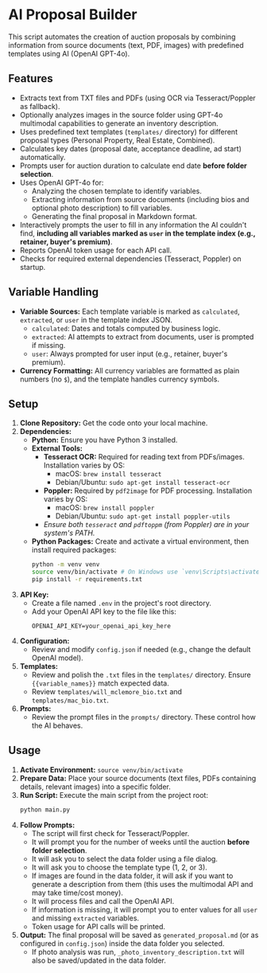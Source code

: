 # AI Proposal Builder

This script automates the creation of auction proposals by combining information from source documents (text, PDF, images) with predefined templates using AI (OpenAI GPT-4o).

## Features

- Extracts text from TXT files and PDFs (using OCR via Tesseract/Poppler as fallback).
- Optionally analyzes images in the source folder using GPT-4o multimodal capabilities to generate an inventory description.
- Uses predefined text templates (`templates/` directory) for different proposal types (Personal Property, Real Estate, Combined).
- Calculates key dates (proposal date, acceptance deadline, ad start) automatically.
- Prompts user for auction duration to calculate end date **before folder selection**.
- Uses OpenAI GPT-4o for:
    - Analyzing the chosen template to identify variables.
    - Extracting information from source documents (including bios and optional photo description) to fill variables.
    - Generating the final proposal in Markdown format.
- Interactively prompts the user to fill in any information the AI couldn't find, **including all variables marked as `user` in the template index (e.g., retainer, buyer's premium)**.
- Reports OpenAI token usage for each API call.
- Checks for required external dependencies (Tesseract, Poppler) on startup.

## Variable Handling

- **Variable Sources:** Each template variable is marked as `calculated`, `extracted`, or `user` in the template index JSON.
    - `calculated`: Dates and totals computed by business logic.
    - `extracted`: AI attempts to extract from documents, user is prompted if missing.
    - `user`: Always prompted for user input (e.g., retainer, buyer's premium).
- **Currency Formatting:** All currency variables are formatted as plain numbers (no `$`), and the template handles currency symbols.

## Setup

1.  **Clone Repository:** Get the code onto your local machine.
2.  **Dependencies:**
    *   **Python:** Ensure you have Python 3 installed.
    *   **External Tools:**
        *   **Tesseract OCR:** Required for reading text from PDFs/images. Installation varies by OS:
            *   macOS: `brew install tesseract`
            *   Debian/Ubuntu: `sudo apt-get install tesseract-ocr`
        *   **Poppler:** Required by `pdf2image` for PDF processing. Installation varies by OS:
            *   macOS: `brew install poppler`
            *   Debian/Ubuntu: `sudo apt-get install poppler-utils`
        *   *Ensure both `tesseract` and `pdftoppm` (from Poppler) are in your system's PATH.*
    *   **Python Packages:** Create and activate a virtual environment, then install required packages:
        ```bash
        python -m venv venv
        source venv/bin/activate # On Windows use `venv\Scripts\activate`
        pip install -r requirements.txt
        ```
3.  **API Key:**
    *   Create a file named `.env` in the project's root directory.
    *   Add your OpenAI API key to the file like this:
        ```
        OPENAI_API_KEY=your_openai_api_key_here
        ```
4.  **Configuration:**
    *   Review and modify `config.json` if needed (e.g., change the default OpenAI model).
5.  **Templates:**
    *   Review and polish the `.txt` files in the `templates/` directory. Ensure `{{variable_names}}` match expected data.
    *   Review `templates/will_mclemore_bio.txt` and `templates/mac_bio.txt`.
6.  **Prompts:**
    *   Review the prompt files in the `prompts/` directory. These control how the AI behaves.

## Usage

1.  **Activate Environment:** `source venv/bin/activate`
2.  **Prepare Data:** Place your source documents (text files, PDFs containing details, relevant images) into a specific folder.
3.  **Run Script:** Execute the main script from the project root:
    ```bash
    python main.py
    ```
4.  **Follow Prompts:**
    *   The script will first check for Tesseract/Poppler.
    *   It will prompt you for the number of weeks until the auction **before folder selection**.
    *   It will ask you to select the data folder using a file dialog.
    *   It will ask you to choose the template type (1, 2, or 3).
    *   If images are found in the data folder, it will ask if you want to generate a description from them (this uses the multimodal API and may take time/cost money).
    *   It will process files and call the OpenAI API.
    *   If information is missing, it will prompt you to enter values for all `user` and missing `extracted` variables.
    *   Token usage for API calls will be printed.
5.  **Output:** The final proposal will be saved as `generated_proposal.md` (or as configured in `config.json`) inside the data folder you selected.
    *   If photo analysis was run, `_photo_inventory_description.txt` will also be saved/updated in the data folder. 